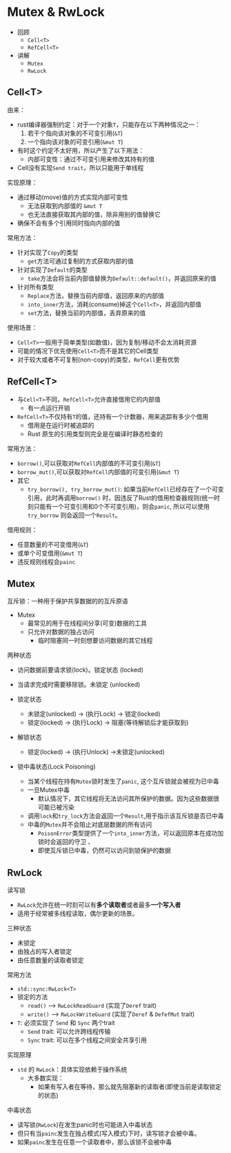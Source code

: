 # Mutex & RwLock

- 回顾
    - `Cell<T>`
    - `RefCell<T>`
- 讲解
    - `Mutex`
    - `RwLock`

## Cell\<T>

由来：

- rust编译器强制约定：对于一个对象`T`，只能存在以下两种情况之一：
    1. 若干个指向该对象的不可变引用(`&T`)
    2. 一个指向该对象的可变引用(`&mut T`)
- 有时这个约定不太好用，所以产生了以下用法：
    - 内部可变性：通过不可变引用来修改其持有的值
- Cell没有实现`Send trait`，所以只能用于单线程

实现原理：

- 通过移动(move)值的方式实现内部可变性
    - 无法获取到内部值的 `&mut T`
    - 也无法直接获取其内部的值，除非用别的值替换它
- 确保不会有多个引用同时指向内部的值

常用方法：

- 针对实现了`Copy`的类型
    - `get`方法可通过复制的方式获取内部的值
- 针对实现了`Default`的类型
    - `take`方法会将当前内部值替换为`Default::default()`，并返回原来的值
- 针对所有类型
    - `Replace`方法，替换当前内部值，返回原来的内部值
    - `into_inner`方法，消耗(consume)掉这个`Cell<T>`，并返回内部值
    - `set`方法，替换当前的内部值，丢弃原来的值

使用场景：

- `Cell<T>`一般用于简单类型(如数值)，因为复制/移动不会太消耗资源
- 可能的情况下优先使用`Cell<T>`而不是其它的Cell类型
- 对于较大或者不可复制(non-copy)的类型，`RefCell`更有优势

## RefCell\<T>

- 与`Cell<T>`不同，`RefCell<T>`允许直接借用它的内部值
    - 有一点运行开销
- `RefCell<T>`不仅持有`T`的值，还持有一个计数器，用来追踪有多少个借用
    - 借用是在运行时被追踪的
    - Rust 原生的引用类型则完全是在编译时静态检查的

常用方法：

- `borrow()`,可以获取对`RefCell`内部值的不可变引用(`&T`)
- `borrow_mut()`,可以获取对`RefCell`内部值的可变引用(`&mut T`)
- 其它
    - `try_borrow(), try_borrow_mut()`: 如果当前`RefCell`已经存在了一个可变引用，此时再调用`borrow()`
      时，因违反了Rust的借用检查器规则(统一时刻只能有一个可变引用和0个不可变引用)，则会`panic`, 所以可以使用`try_borrow`
      则会返回一个`Result`。

借用规则：

- 任意数量的不可变借用(`&T`)
- 或单个可变借用(`&mut T`)
- 违反规则线程会`painc`

## Mutex

互斥锁：一种用于保护共享数据的的互斥原语

- Mutex
    - 最常见的用于在线程间分享(可变)数据的工具
    - 只允许对数据的独占访问
        - 临时阻塞同一时刻想要访问数据的其它线程

两种状态

- 访问数据前要请求锁(lock)。锁定状态 (locked)
- 当请求完成时需要移除锁。未锁定 (unlocked)

- 锁定状态
    - 未锁定(unlocked) -> (执行Lock) -> 锁定(locked)
    - 锁定(locked) -> (执行Lock) -> 阻塞(等待解锁后才能获取到)
- 解锁状态
    - 锁定(locked) -> (执行Unlock) ->未锁定(unlocked)
- 锁中毒状态(Lock Poisoning)
  - 当某个线程在持有`Mutex`锁时发生了`panic`, 这个互斥锁就会被视为已中毒
  - 一旦Mutex中毒
    - 默认情况下，其它线程将无法访问其所保护的数据。因为这些数据很可能已被污染
  - 调用`lock`和`try_lock`方法会返回一个`Result`,用于指示该互斥锁是否已中毒
  - 中毒的`Mutex`并不会阻止对底层数据的所有访问
    - `PoisonError`类型提供了一个`into_inner`方法，可以返回原本在成功加锁时会返回的守卫 、
    - 即使互斥锁已中毒，仍然可以访问到锁保护的数据
## RwLock
读写锁
- `RwLock`允许在统一时刻可以有**多个读取者**或者最多**一个写入者**
- 适用于经常被多线程读取，偶尔更新的场景。

三种状态
- 未锁定
- 由独占的写入者锁定
- 由任意数量的读取者锁定

常用方法
- `std::sync:RwLock<T>`
- 锁定的方法
  - `read()` --> `RwLockReadGuard` (实现了`Deref` trait)
  - `write()` --> `RwLockWriteGuard` (实现了`Deref` & `DefefMut` trait)
- `T`: 必须实现了 `Send` 和 `Sync` 两个trait
  - `Send` trait: 可以允许跨线程传输
  - `Sync` trait: 可以在多个线程之间安全共享引用

实现原理
- `std` 的 `RwLock`：具体实现依赖于操作系统
  - 大多数实现：
    - 如果有写入者在等待，那么就先阻塞新的读取者(即使当前是读取锁定的状态)

中毒状态
- 读写锁(`RwLock`)在发生panic时也可能进入中毒状态
- 但只有当`painc`发生在独占模式(写入模式)下时，读写锁才会被中毒。
- 如果`painc`发生在任意一个读取者中，那么该锁不会被中毒